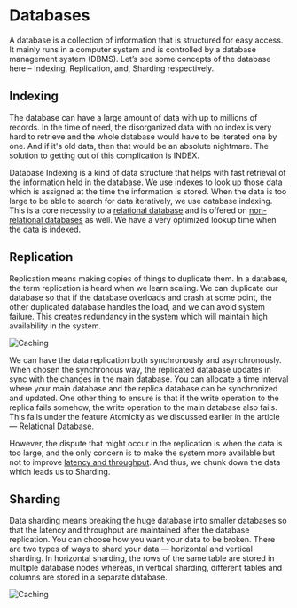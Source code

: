 # Databases

A database is a collection of information that is structured for easy access. It mainly runs in a computer system and is controlled by a database management system (DBMS). Let’s see some concepts of the database here – Indexing, Replication, and, Sharding respectively.

## Indexing

The database can have a large amount of data with up to millions of records. In the time of need, the disorganized data with no index is very hard to retrieve and the whole database would have to be iterated one by one. And if it's old data, then that would be an absolute nightmare. The solution to getting out of this complication is INDEX.

Database Indexing is a kind of data structure that helps with fast retrieval of the information held in the database. We use indexes to look up those data which is assigned at the time the information is stored. When the data is too large to be able to search for data iteratively, we use database indexing. This is a core necessity to a [relational database](https://github.com/Pragya2056/system-design-concepts-hacktoberfest2022/tree/master/Databases/Relational%20Database) and is offered on [non-relational databases](https://github.com/Pragya2056/system-design-concepts-hacktoberfest2022/tree/master/Databases/Non-relational-Database) as well. We have a very optimized lookup time when the data is indexed.

## Replication

Replication means making copies of things to duplicate them. In a database, the term replication is heard when we learn scaling. We can duplicate our database so that if the database overloads and crash at some point, the other duplicated database handles the load, and we can avoid system failure. This creates redundancy in the system which will maintain high availability in the system.

![Caching](https://media.geeksforgeeks.org/wp-content/uploads/20200824220433/DataBaseReplicationSystemDesign.png)

We can have the data replication both synchronously and asynchronously. When chosen the synchronous way, the replicated database updates in sync with the changes in the main database. You can allocate a time interval where your main database and the replica database can be synchronized and updated. One other thing to ensure is that if the write operation to the replica fails somehow, the write operation to the main database also fails. This falls under the feature Atomicity as we discussed earlier in the article — [Relational Database](https://github.com/Pragya2056/system-design-concepts-hacktoberfest2022/tree/master/Databases/Relational%20Database).

However, the dispute that might occur in the replication is when the data is too large, and the only concern is to make the system more available but not to improve [latency and throughput](https://github.com/Pragya2056/system-design-concepts-hacktoberfest2022/tree/master/Latency-and-throughput). And thus, we chunk down the data which leads us to Sharding.

## Sharding

Data sharding means breaking the huge database into smaller databases so that the latency and throughput are maintained after the database replication. You can choose how you want your data to be broken. There are two types of ways to shard your data — horizontal and vertical sharding. In horizontal sharding, the rows of the same table are stored in multiple database nodes whereas, in vertical sharding, different tables and columns are stored in a separate database.

![Caching](https://media.geeksforgeeks.org/wp-content/uploads/20200824220542/ShardingorDataPartitioningSystemDesignExample.png)
